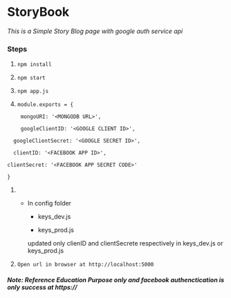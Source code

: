 # StoryBook

*This is a Simple Story Blog page with google auth service api*

### Steps

1. ```npm install```

1. ```npm start```

1. ```npm app.js```

1. ```module.exports = {```

   ``` mongoURI: '<MONGODB URL>',```

   ``` googleClientID: '<GOOGLE CLIENT ID>',```

  ```  googleClientSecret: '<GOOGLE SECRET ID>',```

  ```  clientID: '<FACEBOOK APP ID>',```

   ``` clientSecret: '<FACEBOOK APP SECRET CODE>' ```

```}```

1. * In config folder 

        * keys_dev.js

        * keys_prod.js 
        
        updated only clienID and clientSecrete respectively in keys_dev.js or keys_prod.js

1. ```Open url in browser at http://localhost:5000```

##### Note: Reference Education Purpose only and facebook authenctication is only success at https://